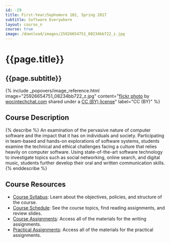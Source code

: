 ```yaml
---
id: -29
title: First-Year/Sophomore 102, Spring 2017
subtitle: Software Everywhere
layout: course_n
course: true
image: /download/images/25926654751_08234bb722_z.jpg
---
```


# {{page.title}}
## {{page.subtitle}}

<!-- Include header image -->
{% include _popovers/image_reference.html image="25926654751_08234bb722_z.jpg" content="<a title='wocintech (microsoft) - 74' href='https://flickr.com/photos/wocintechchat/25926654751'>flickr photo</a> by <a href='https://flickr.com/people/wocintechchat'>wocintechchat.com</a> shared under a <a href='https://creativecommons.org/licenses/by/2.0/'>CC (BY) license</a>" label="CC (BY)" %}

## Course Description

{% describe %}
An examination of the pervasive nature of computer software and the impact that it has on individuals and society.
Participating in team-based and hands-on explorations of software systems, students examine the technical and ethical
challenges facing a culture that relies heavily on computer software. Using state-of-the-art software technology to
investigate topics such as social networking, online search, and digital music, students further develop their oral and
written communication skills.
{% enddescribe %}

## Course Resources

<ul class="fa-ul">

<li><i class="fa-li fa fa-arrow-right"></i><a href="{{site.baseurl}}teaching/fs102S2017/provide/syllabus/fs102S2017_syllabus.pdf"
class="major">Course Syllabus</a>: Learn about the objectives, policies, and structure of the course.

<li><i class="fa-li fa fa-arrow-right"></i><a href="{{site.baseurl}}teaching/fs102S2017/schedule/"
class="major">Course Schedule</a>: See the course topics, find reading assignments, and review slides.

<li><i class="fa-li fa fa-arrow-right"></i><a href="{{site.baseurl}}teaching/fs102S2017/assignments/"
class="major">Course Assignments</a>: Access all of the materials for the writing assignments.

<li><i class="fa-li fa fa-arrow-right"></i><a href="{{site.baseurl}}teaching/fs102S2017/practicals/"
class="major">Practical Assignments</a>: Access all of the materials for the practical assignments.

</ul>
